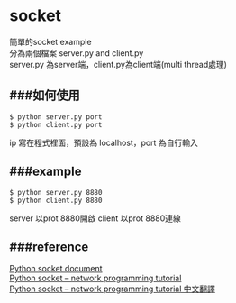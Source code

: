 socket
======

簡單的socket example  
分為兩個檔案 server.py and client.py  
server.py 為server端，client.py為client端(multi thread處理)  

###如何使用
--------------

    $ python server.py port
    $ python client.py port
    
ip 寫在程式裡面，預設為 localhost，port 為自行輸入

###example
--------------

    $ python server.py 8880
    $ python client.py 8880
    
server 以prot 8880開啟
client 以prot 8880連線

###reference
--------------
[Python socket document](https://docs.python.org/2/library/socket.html)  
[Python socket – network programming tutorial](http://www.binarytides.com/python-socket-programming-tutorial/)  
[Python socket – network programming tutorial 中文翻譯](http://www.oschina.net/question/12_76126)  
